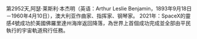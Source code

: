 第2952天,阿瑟·莱斯利·本杰明（英语：Arthur Leslie Benjamin，1893年9月18日－1960年4月10日），澳大利亚作曲家、指挥家、钢琴家。
2021年：SpaceX的靈感4號成功於美國佛羅里達州海岸返回降落，為世界上首個成功完成並全部由平民執行的宇宙軌道飛行任務。